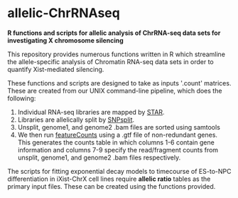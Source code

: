 # allelic-ChrRNAseq
**R functions and scripts for allelic analysis of ChrRNA-seq data sets for investigating X chromosome silencing**


This repository provides numerous functions written in R which streamline the allele-specific analysis of Chromatin RNA-seq data sets in order to quantify Xist-mediated silencing.  


These functions and scripts are designed to take as inputs '.count' matrices. These are created from our UNIX command-line pipeline, which does the following:
1. Individual RNA-seq libraries are mapped by [STAR](https://github.com/alexdobin/STAR).
2. Libraries are allelically split by [SNPsplit](https://github.com/FelixKrueger/SNPsplit).  
3. Unsplit, genome1, and genome2 .bam files are sorted using samtools
4. We then run [featureCounts](http://bioconductor.org/packages/release/bioc/html/Rsubread.html) using a .gtf file of non-redundant genes. This generates the counts table in which columns 1-6 contain gene information and columns 7-9 specify the read/fragment counts from unsplit, genome1, and genome2 .bam files respectively. 


The scripts for fitting exponential decay models to timecourse of ES-to-NPC differentiation in iXist-ChrX cell lines require **allelic ratio** tables as the primary input files. These can be created using the functions provided.
